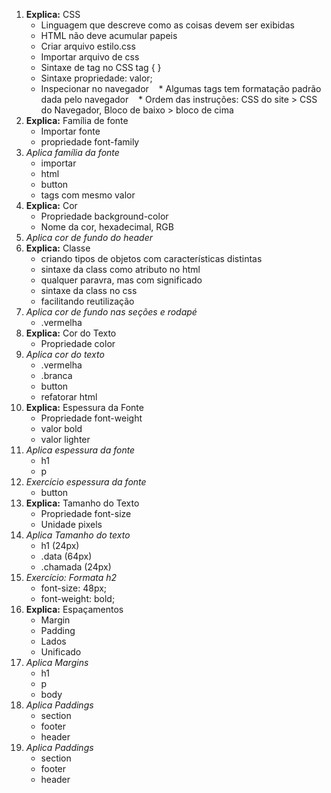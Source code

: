 1. **Explica:** CSS 
    * Linguagem que descreve como as coisas devem ser exibidas
    * HTML não deve acumular papeis
    * Criar arquivo estilo.css
    * Importar arquivo de css <link rel="stylesheet" href="estilo.css">
    * Sintaxe de tag no CSS tag { }
    * Sintaxe propriedade: valor;
    * Inspecionar no navegador
    * Algumas tags tem formatação padrão dada pelo navegador
    * Ordem das instruções: CSS do site > CSS do Navegador, Bloco de baixo > bloco de cima
1. **Explica:** Família de fonte
    * Importar fonte
    * propriedade font-family
1. *Aplica família da fonte*
    * importar
    * html
    * button
    * tags com mesmo valor
1. **Explica:** Cor
    * Propriedade background-color
    * Nome da cor, hexadecimal, RGB
1. *Aplica cor de fundo do header*
1. **Explica:** Classe
    * criando tipos de objetos com características distintas
    * sintaxe da class como atributo no html
    * qualquer paravra, mas com significado
    * sintaxe da class no css
    * facilitando reutilização
1. *Aplica cor de fundo nas seções e rodapé*
    * .vermelha
1. **Explica:** Cor do Texto
    * Propriedade color
1. *Aplica cor do texto*
    * .vermelha
    * .branca
    * button
    * refatorar html
1. **Explica:** Espessura da Fonte
    * Propriedade font-weight
    * valor bold
    * valor lighter
1. *Aplica espessura da fonte*
    * h1
    * p
1. *Exercício espessura da fonte*
    * button
1. **Explica:** Tamanho do Texto
    * Propriedade font-size
    * Unidade pixels
1. *Aplica Tamanho do texto*
    * h1 (24px)
    * .data (64px)
    * .chamada (24px)
1. *Exercício: Formata h2*
    * font-size: 48px;
    * font-weight: bold;
1. **Explica:** Espaçamentos
    * Margin
    * Padding
    * Lados
    * Unificado
1. *Aplica Margins*
    * h1
    * p
    * body
1. *Aplica Paddings*
    * section
    * footer
    * header
1. *Aplica Paddings*
    * section
    * footer
    * header
    


    
    
    
    
    
      


      
   
